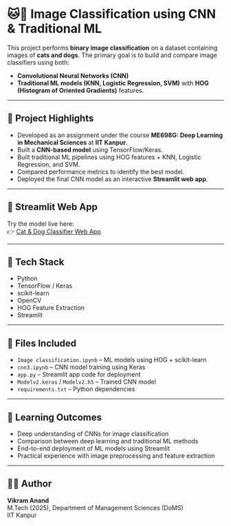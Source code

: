 
# 🐱🐶 Image Classification using CNN & Traditional ML

This project performs **binary image classification** on a dataset containing images of **cats and dogs**. The primary goal is to build and compare image classifiers using both:
- **Convolutional Neural Networks (CNN)**
- **Traditional ML models (KNN, Logistic Regression, SVM)** with **HOG (Histogram of Oriented Gradients)** features.

---

## 📍 Project Highlights

- Developed as an assignment under the course **ME698G: Deep Learning in Mechanical Sciences** at **IIT Kanpur**.
- Built a **CNN-based model** using TensorFlow/Keras.
- Built traditional ML pipelines using HOG features + KNN, Logistic Regression, and SVM.
- Compared performance metrics to identify the best model.
- Deployed the final CNN model as an interactive **Streamlit web app**.

---

## 🚀 Streamlit Web App

Try the model live here:  
👉 [Cat & Dog Classifier Web App](https://stlm10-catanddogclassifier.streamlit.app/)

---

## 🔧 Tech Stack

- Python
- TensorFlow / Keras
- scikit-learn
- OpenCV
- HOG Feature Extraction
- Streamlit

---

## 📂 Files Included

- `Image classification.ipynb` – ML models using HOG + scikit-learn
- `cnn3.ipynb` – CNN model training using Keras
- `app.py` – Streamlit app code for deployment
- `Modelv2.keras` / `Modelv2.h5` – Trained CNN model
- `requirements.txt` – Python dependencies

---

## 🧠 Learning Outcomes

- Deep understanding of CNNs for image classification
- Comparison between deep learning and traditional ML methods
- End-to-end deployment of ML models using Streamlit
- Practical experience with image preprocessing and feature extraction

---

## 👨‍💻 Author

**Vikram Anand**  
M.Tech (2025), Department of Management Sciences (DoMS)  
IIT Kanpur
